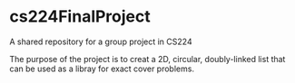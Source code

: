 # cs224FinalProject
A shared repository for a group project in CS224


The purpose of the project is to creat a 2D, circular, doubly-linked list that can be used as a libray for exact cover problems.
